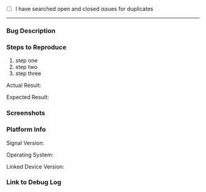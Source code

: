 <!--
Please fill out this template with all the information you have. We can't do much without
both the logs and a detailed description of what you've encountered. Please do your best!

Please note that this tracker is only for bugs and feature requests. Please try these
locations if you have a question or comment:

  https://community.signalusers.org/
  http://support.signal.org/
  support@signal.org

Lastly, be sure to preview your issue before saving. Thanks!
-->

- [ ] I have searched open and closed issues for duplicates
<!--
  You can search all issues here:
    https://github.com/signalapp/Signal-Desktop/issues?utf8=%E2%9C%93&q=is%3Aissue
  Replace [ ] with [X] once you've searched
-->

---

### Bug Description

<!-- Give an overall summary of the issue. -->

### Steps to Reproduce

<!-- Using bullet points, list the steps that reproduce the bug. -->

1.  step one
2.  step two
3.  step three

Actual Result:

<!-- Describe the details of the buggy behaviour. -->

Expected Result:

<!-- Describe in detail what the correct behavior should be. -->

### Screenshots

<!--
How to take screenshots on all OSes: https://www.take-a-screenshot.org/
You can drag and drop images into this text box.
-->

### Platform Info

Signal Version:

<!-- You can see Signal's version number at Help -> About or File -> About Signal Desktop -->

Operating System:

<!-- Instructions for finding your OS version are here: http://whatsmyos.com/ -->

Linked Device Version:

<!-- Android: Settings -> Advanced,  iOS: Settings -> General -> About -->

### Link to Debug Log

<!--
Immediately after the bug has happened, submit a debug log via View -> Debug Log, then copy that URL here.

In most cases, a log from your other devices is also useful:
  Android: https://support.signal.org/hc/en-us/articles/360007318591#android_debug
  iOS: https://support.signal.org/hc/en-us/articles/360007318591#ios_debug
-->
